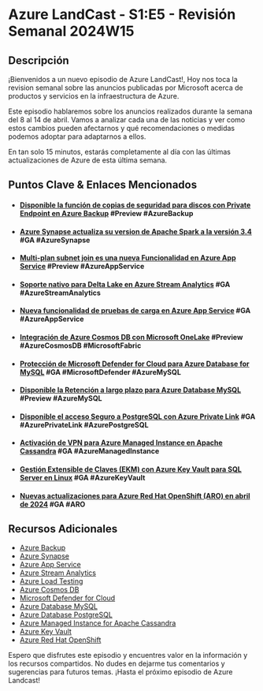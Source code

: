 # Azure LandCast - S1:E5 - Revisión Semanal 2024W15
  
## Descripción  
¡Bienvenidos a un nuevo episodio de Azure LandCast!, Hoy nos toca la revision semanal sobre las anuncios publicadas por Microsoft acerca de productos y servicios en la infraestructura de Azure.  
  
Este episodio hablaremos sobre los anuncios realizados durante la semana del 8 al 14 de abril. Vamos a analizar cada una de las noticias y ver como estos cambios pueden afectarnos y qué recomendaciones o medidas podemos adoptar para adaptarnos a ellos.   
  
En tan solo 15 minutos, estarás completamente al día con las últimas actualizaciones de Azure de esta última semana. 
  
## Puntos Clave & Enlaces Mencionados
- #### [Disponible la función de copias de seguridad para discos con Private Endpoint en Azure Backup](https://azure.microsoft.com/en-us/updates/azure-backup-vm-disk-access-public-preview/) #Preview #AzureBackup 

- #### [Azure Synapse actualiza su version de Apache Spark a la versión 3.4](https://azure.microsoft.com/en-us/updates/general-available-azure-synapse-runtime-for-apache-spark-34-is-now-ga/) #GA #AzureSynapse 

- #### [Multi-plan subnet join es una nueva Funcionalidad en Azure App Service](https://techcommunity.microsoft.com/t5/apps-on-azure-blog/announcing-app-service-multi-plan-subnet-join/ba-p/3971493) #Preview #AzureAppService  

- #### [Soporte nativo para Delta Lake en Azure Stream Analytics](https://learn.microsoft.com/en-us/azure/stream-analytics/write-to-delta-lake) #GA #AzureStreamAnalytics 

- #### [Nueva funcionalidad de pruebas de carga en Azure App Service](https://learn.microsoft.com/en-us/azure/load-testing/how-to-create-load-test-app-service) #GA #AzureAppService 
- #### [Integración de Azure Cosmos DB con Microsoft OneLake](https://learn.microsoft.com/en-us/fabric/database/mirrored-database/azure-cosmos-db) #Preview #AzureCosmosDB #MicrosoftFabric 

- #### [Protección de Microsoft Defender for Cloud para Azure Database for MySQL](https://azure.microsoft.com/en-us/updates/generally-available-defender-for-cloud-supports-azure-database-for-mysql-flexible-server/) #GA #MicrosoftDefender #AzureMySQL 

- #### [Disponible la Retención a largo plazo para Azure Database MySQL](https://azure.microsoft.com/en-us/updates/public-preview-longterm-retention-for-azure-database-for-mysql-flexible-server/) #Preview #AzureMySQL 

- #### [Disponible el acceso Seguro a PostgreSQL con Azure Private Link](https://azure.microsoft.com/en-us/updates/general-availability-azure-database-for-postgresql-flexible-server-networking-with-azure-private-link/) #GA #AzurePrivateLink #AzurePostgreSQL

- #### [Activación de VPN para Azure Managed Instance en Apache Cassandra](https://azure.microsoft.com/en-us/updates/general-availability-virtual-private-network-vpn-with-azure-managed-instance-for-apache-cassandra/) #GA #AzureManagedInstance

- #### [Gestión Extensible de Claves (EKM) con Azure Key Vault para SQL Server en Linux](https://azure.microsoft.com/en-us/updates/general-availability-extensible-key-management-using-azure-key-vault-for-sql-server-on-linux/) #GA #AzureKeyVault

- #### [Nuevas actualizaciones para Azure Red Hat OpenShift (ARO) en abril de 2024](https://azure.microsoft.com/en-us/updates/azure-red-hat-openshift-april-2024-updates/) #GA #ARO

## Recursos Adicionales  
- [Azure Backup](https://learn.microsoft.com/en-us/azure/backup/backup-overview)
- [Azure Synapse](https://learn.microsoft.com/en-us/azure/synapse-analytics/overview-what-is)
- [Azure App Service](https://learn.microsoft.com/en-us/azure/app-service/overview)
- [Azure Stream Analytics](https://learn.microsoft.com/en-us/azure/stream-analytics/stream-analytics-introduction)
- [Azure Load Testing](https://learn.microsoft.com/en-us/azure/load-testing/overview-what-is-azure-load-testing)
- [Azure Cosmos DB](https://learn.microsoft.com/en-us/azure/cosmos-db/introduction)
- [Microsoft Defender for Cloud](https://learn.microsoft.com/en-us/azure/defender-for-cloud/defender-for-cloud-introduction)
- [Azure Database MySQL](https://learn.microsoft.com/en-us/azure/mysql/flexible-server/overview-single)
- [Azure Database PostgreSQL](https://learn.microsoft.com/en-us/azure/postgresql/flexible-server/service-overview)
- [Azure Managed Instance for Apache Cassandra](https://learn.microsoft.com/en-us/azure/managed-instance-apache-cassandra/create-cluster-portal)
- [Azure Key Vault](https://learn.microsoft.com/en-us/azure/key-vault/general/basic-concepts)
- [Azure Red Hat OpenShift](https://learn.microsoft.com/en-us/azure/openshift/intro-openshift)
  
Espero que disfrutes este episodio y encuentres valor en la información y los recursos compartidos. No dudes en dejarme tus comentarios y sugerencias para futuros temas. ¡Hasta el próximo episodio de Azure Landcast!